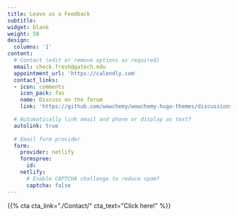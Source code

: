 ```yaml
---
title: Leave us a Feedback
subtitle:
widget: blank
weight: 50
design:
  columns: '1'
content:
  # Contact (edit or remove options as required)
  email: check.fresh@gatech.edu
  appointment_url: 'https://calendly.com'
  contact_links:
  - icon: comments
    icon_pack: fas
    name: Discuss on the forum
    link: 'https://github.com/wowchemy/wowchemy-hugo-themes/discussions'

  # Automatically link email and phone or display as text?
  autolink: true
  
  # Email form provider
  form:
    provider: netlify
    formspree:
      id:
    netlify:
      # Enable CAPTCHA challenge to reduce spam?
      captcha: false
---
```


{{% cta cta_link="./Contact/" cta_text="Click here!" %}}
